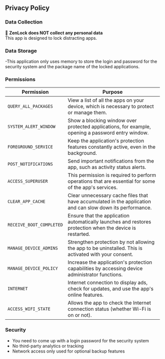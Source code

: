 ## Privacy Policy

### Data Collection
🚫 **ZenLock does NOT collect any personal data**  
This app is designed to lock distracting apps.

### Data Storage
-This application only uses memory to store the login and password for the security system and the package name of the locked applications.

### Permissions
| Permission | Purpose |
|------------|---------|
| `QUERY_ALL_PACKAGES` | View a list of all the apps on your device, which is necessary to protect or manage them. |
| `SYSTEM_ALERT_WINDOW` | Show a blocking window over protected applications, for example, opening a password entry window. |
| `FOREGROUND_SERVICE` | Keep the application's protection features constantly active, even in the background. |
| `POST_NOTIFICATIONS ` | Send important notifications from the app, such as activity status alerts. |
| `ACCESS_SUPERUSER` | This permission is required to perform operations that are essential for some of the app's services. |
| `CLEAR_APP_CACHE` | Clear unnecessary cache files that have accumulated in the application and can slow down its performance. |
| `RECEIVE_BOOT_COMPLETED` | Ensure that the application automatically launches and restores protection when the device is restarted. |
| `MANAGE_DEVICE_ADMINS` | Strengthen protection by not allowing the app to be uninstalled. This is activated with your consent. |
| `MANAGE_DEVICE_POLICY` | Increase the application's protection capabilities by accessing device administrator functions. |
| `INTERNET` | Internet connection to display ads, check for updates, and use the app's online features. |
| `ACCESS_WIFI_STATE` | Allows the app to check the Internet connection status (whether Wi-Fi is on or not). |

### Security
- You need to come up with a login password for the security system
- No third-party analytics or tracking
- Network access only used for optional backup features
